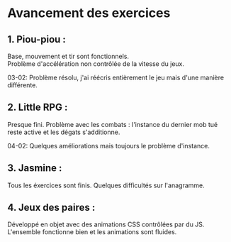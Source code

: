 # Avancement des exercices

## 1. Piou-piou :
Base, mouvement et tir sont fonctionnels.  
Problème d'accélération non contrôlée de la vitesse du jeux.  
  
03-02: Problème résolu, j'ai réécris entièrement le jeu mais d'une manière différente.

## 2. Little RPG :
Presque fini.
Problème avec les combats : l'instance du dernier mob tué reste active et les dégats s'additionne.  

04-02: Quelques améliorations mais toujours le problème d'instance. 

## 3. Jasmine :  
Tous les éxercices sont finis. Quelques difficultés sur l'anagramme.  

## 4. Jeux des paires :  
Développé en objet avec des animations CSS contrôlées par du JS.  
L'ensemble fonctionne bien et les animations sont fluides.
